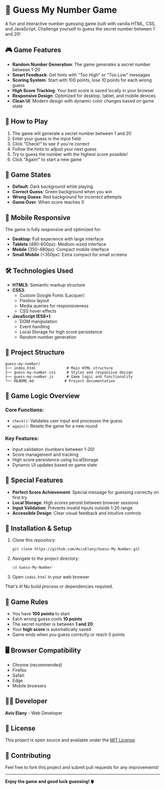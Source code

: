 # 🎯 Guess My Number Game

A fun and interactive number guessing game built with vanilla HTML, CSS, and JavaScript. Challenge yourself to guess the secret number between 1 and 20!

## 🎮 Game Features

- **Random Number Generation**: The game generates a secret number between 1-20
- **Smart Feedback**: Get hints with "Too High" or "Too Low" messages
- **Scoring System**: Start with 100 points, lose 10 points for each wrong guess
- **High Score Tracking**: Your best score is saved locally in your browser
- **Responsive Design**: Optimized for desktop, tablet, and mobile devices
- **Clean UI**: Modern design with dynamic color changes based on game state

## 🚀 How to Play

1. The game will generate a secret number between 1 and 20
2. Enter your guess in the input field
3. Click "Check!" to see if you're correct
4. Follow the hints to adjust your next guess
5. Try to guess the number with the highest score possible!
6. Click "Again!" to start a new game

## 🎨 Game States

- **Default**: Dark background while playing
- **Correct Guess**: Green background when you win
- **Wrong Guess**: Red background for incorrect attempts
- **Game Over**: When score reaches 0

## 📱 Mobile Responsive

The game is fully responsive and optimized for:
- **Desktop**: Full experience with large interface
- **Tablets** (480-600px): Medium-sized interface
- **Mobile** (350-480px): Compact mobile interface
- **Small Mobile** (<350px): Extra compact for small screens

## 🛠️ Technologies Used

- **HTML5**: Semantic markup structure
- **CSS3**: 
  - Custom Google Fonts (Lacquer)
  - Flexbox layout
  - Media queries for responsiveness
  - CSS hover effects
- **JavaScript (ES6+)**:
  - DOM manipulation
  - Event handling
  - Local Storage for high score persistence
  - Random number generation

## 📂 Project Structure

```
guess-my-number/
├── index.html              # Main HTML structure
├── guess-my-number.css     # Styles and responsive design
├── guess-my-number.js      # Game logic and functionality
└── README.md              # Project documentation
```

## 🎯 Game Logic Overview

### Core Functions:
- `check()`: Validates user input and processes the guess
- `again()`: Resets the game for a new round

### Key Features:
- Input validation (numbers between 1-20)
- Score management and tracking
- High score persistence using localStorage
- Dynamic UI updates based on game state

## 🌟 Special Features

- **Perfect Score Achievement**: Special message for guessing correctly on first try
- **Local Storage**: High scores persist between browser sessions
- **Input Validation**: Prevents invalid inputs outside 1-20 range
- **Accessible Design**: Clear visual feedback and intuitive controls

## 🔧 Installation & Setup

1. Clone this repository:
   ```bash
   git clone https://github.com/AvivElany/Guess-My-Number.git
   ```

2. Navigate to the project directory:
   ```bash
   cd Guess-My-Number
   ```

3. Open `index.html` in your web browser

That's it! No build process or dependencies required.

## 🎲 Game Rules

- You have **100 points** to start
- Each wrong guess costs **10 points**
- The secret number is between **1 and 20**
- Your **high score** is automatically saved
- Game ends when you guess correctly or reach 0 points

## 🖥️ Browser Compatibility

- Chrome (recommended)
- Firefox
- Safari
- Edge
- Mobile browsers

## 👨‍💻 Developer

**Aviv Elany** - Web Developer

## 📄 License

This project is open source and available under the [MIT License](LICENSE).

## 🤝 Contributing

Feel free to fork this project and submit pull requests for any improvements!

---

**Enjoy the game and good luck guessing! 🍀**
